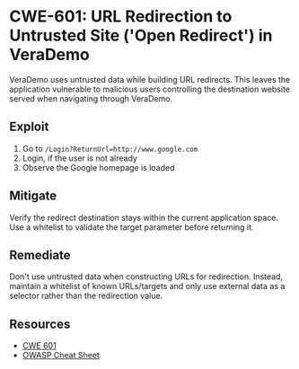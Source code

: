 CWE-601: URL Redirection to Untrusted Site ('Open Redirect') in VeraDemo
========================================================================================================

VeraDemo uses untrusted data while building URL redirects.
This leaves the application vulnerable to malicious users controlling
the destination website served when navigating through VeraDemo.

Exploit
-------
1. Go to `/Login?ReturnUrl=http://www.google.com`
2. Login, if the user is not already
3. Observe the Google homepage is loaded

Mitigate
--------
Verify the redirect destination stays within the current application space.
Use a whitelist to validate the target parameter before returning it.

Remediate
---------
Don't use untrusted data when constructing URLs for redirection. Instead,
maintain a whitelist of known URLs/targets and only use external data
as a selector rather than the redirection value.

Resources
---------
* [CWE 601](https://cwe.mitre.org/data/definitions/601.html)
* [OWASP Cheat Sheet](https://www.owasp.org/index.php/Unvalidated_Redirects_and_Forwards_Cheat_Sheet)